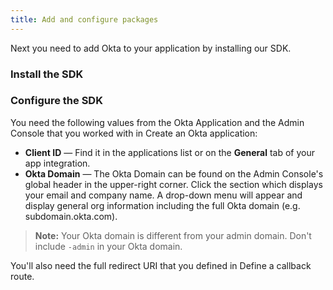 ```yaml
---
title: Add and configure packages
---
```

Next you need to add Okta to your application by installing our SDK.

### Install the SDK

<StackSelector snippet="installsdk"/>

### Configure the SDK

You need the following values from the Okta Application and the Admin Console that you worked with in <GuideLink link="../create-okta-application">Create an Okta application</GuideLink>:

* **Client ID** &mdash; Find it in the applications list or on the **General** tab of your app integration.
* **Okta Domain** &mdash; The Okta Domain can be found on the Admin Console's global header in the upper-right corner. Click the section which displays your email and company name.  A drop-down menu will appear and display general org information including the full Okta domain (e.g. subdomain.okta.com).

> **Note:** Your Okta domain is different from your admin domain. Don't include `-admin` in your Okta domain.

You'll also need the full redirect URI that you defined in <GuideLink link="../define-callback">Define a callback route</GuideLink>.

<StackSelector snippet="configuremid"/>

<NextSectionLink/>
